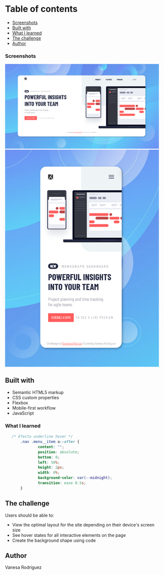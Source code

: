 # Table of contents

- [Screenshots](#screenshots)
- [Built with](#built-with)
- [What I learned](#what-i-learned)
- [The challenge](#the-challenge)
- [Author](#author)


### Screenshots
![Diseño escritorio](./screenshot\intro-component__desktop.png)
![Diseño móvil](./screenshot\intro_component__mobile.png)


## Built with

- Semantic HTML5 markup
- CSS custom properties
- Flexbox
- Mobile-first workflow
- JavaScript 


### What I learned


```css
   /* Efecto underline hover */
       .nav .menu__item a::after {
               content: "";
               position: absolute;
               bottom: 0;
               left: 50%;
               height: 2px;
               width: 0%;
               background-color: var(--midnight);
               transition: ease 0.5s;
       }
```

## The challenge

Users should be able to:

- View the optimal layout for the site depending on their device's screen size
- See hover states for all interactive elements on the page
- Create the background shape using code


## Author
Vanesa Rodríguez



